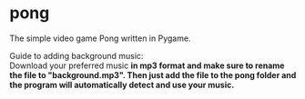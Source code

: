 # pong
The simple video game Pong written in Pygame.

Guide to adding background music: <br/>
Download your preferred music <b>in mp3 format<b/> and make sure to rename the file to <b>"background.mp3".<b/>
Then just add the file to the pong folder and the program will automatically detect and use your music.
